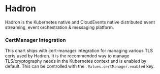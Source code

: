 Hadron
======
Hadron is the Kubernetes native and CloudEvents native distributed event streaming, event orchestration & messaging platform.

### CertManager Integration
This chart ships with cert-manager integration for managing various TLS certs used by Hadron. It is the recommended way to manage TLS/cryptography needs in the Kubernetes context and is enabled by default. This can be controlled with the `.Values.certManager.enabled` key.
